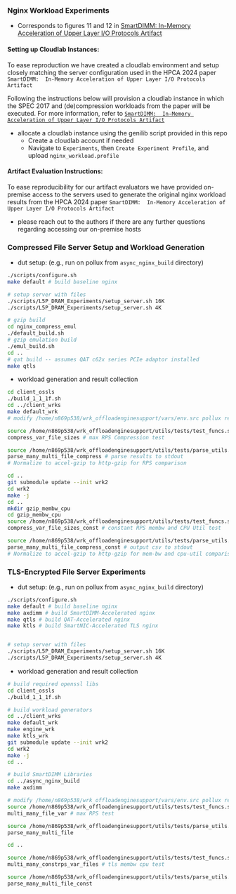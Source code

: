 ### Nginx Workload Experiments
* Corresponds to figures 11 and 12 in [SmartDIMM:  In-Memory Acceleration of Upper Layer I/O Protocols Artifact](https://www.hpca-conf.org/2024)<br>

#### Setting up Cloudlab Instances:
To ease reproduction we have created a cloudlab environment and setup closely matching the server configuration used in the HPCA 2024 paper `SmartDIMM:  In-Memory Acceleration of Upper Layer I/O Protocols Artifact`

Following the instructions below will provision a cloudlab instance in which the SPEC 2017 and (de)compression workloads
from the paper will be executed. For more information, refer to [`SmartDIMM:  In-Memory Acceleration of Upper Layer I/O Protocols Artifact`](https://www.hpca-conf.org/2024)

* allocate a cloudlab instance using the genilib script provided in this repo
	* Create a cloudlab account if needed
	* Navigate to `Experiments`, then `Create Experiment Profile`, and upload `nginx_workload.profile`

#### Artifact Evaluation Instructions:
To ease reproducibility for our artifact evaluators we have provided on-premise access to the servers used to generate the original nginx workload results from the HPCA 2024 paper `SmartDIMM:  In-Memory Acceleration of Upper Layer I/O Protocols Artifact`
* please reach out to the authors if there are any further questions regarding accessing our on-premise hosts

### Compressed File Server Setup and Workload Generation
* dut setup: (e.g., run on pollux from `async_nginx_build` directory)
```sh
./scripts/configure.sh
make default # build baseline nginx

# setup server with files
./scripts/L5P_DRAM_Experiments/setup_server.sh 16K
./scripts/L5P_DRAM_Experiments/setup_server.sh 4K

# gzip build
cd nginx_compress_emul
./default_build.sh
# gzip emulation build
./emul_build.sh
cd ..
# qat build -- assumes QAT c62x series PCIe adaptor installed
make qtls
```

* workload generation and result collection
```sh
cd client_ossls
./build_1_1_1f.sh
cd ../client_wrks
make default_wrk
# modify /home/n869p538/wrk_offloadenginesupport/vars/env.src pollux remote config to dut hostname and ip

source /home/n869p538/wrk_offloadenginesupport/utils/tests/test_funcs.sh;
compress_var_file_sizes # max RPS Compression test

source /home/n869p538/wrk_offloadenginesupport/utils/tests/parse_utils.sh;
parse_many_multi_file_compress # parse results to stdout
# Normalize to accel-gzip to http-gzip for RPS comparison

cd ..
git submodule update --init wrk2
cd wrk2
make -j
cd ..
mkdir gzip_membw_cpu
cd gzip_membw_cpu
source /home/n869p538/wrk_offloadenginesupport/utils/tests/test_funcs.sh;
compress_var_file_sizes_const # constant RPS membw and CPU Util test

source /home/n869p538/wrk_offloadenginesupport/utils/tests/parse_utils.sh;
parse_many_multi_file_compress_const # output csv to stdout
# Normalize to accel-gzip to http-gzip for mem-bw and cpu-util comparison
```

### TLS-Encrypted File Server Experiments
* dut setup: (e.g., run on pollux from `async_nginx_build` directory)
```sh
./scripts/configure.sh
make default # build baseline nginx
make axdimm # build SmartDIMM-Accelerated nginx
make qtls # build QAT-Accelerated nginx
make ktls # build SmartNIC-Accelerated TLS nginx


# setup server with files
./scripts/L5P_DRAM_Experiments/setup_server.sh 16K
./scripts/L5P_DRAM_Experiments/setup_server.sh 4K
```

* workload generation and result collection
```sh
# build required openssl libs
cd client_ossls
./build_1_1_1f.sh

# build workload generators
cd ../client_wrks
make default_wrk
make engine_wrk
make ktls_wrk
git submodule update --init wrk2
cd wrk2
make -j
cd ..

# build SmartDIMM Libraries
cd ../async_nginx_build
make axdimm

# modify /home/n869p538/wrk_offloadenginesupport/vars/env.src pollux remote config to dut hostname and ip
source /home/n869p538/wrk_offloadenginesupport/utils/tests/test_funcs.sh;
multi_many_file_var # max RPS test

source /home/n869p538/wrk_offloadenginesupport/utils/tests/parse_utils.sh;
parse_many_multi_file

cd ..

source /home/n869p538/wrk_offloadenginesupport/utils/tests/test_funcs.sh; 
multi_many_constrps_var_files # tls membw cpu test

source /home/n869p538/wrk_offloadenginesupport/utils/tests/parse_utils.sh;
parse_many_multi_file_const


```
